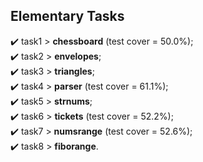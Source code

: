 ## Elementary Tasks
✔️ task1 > <b>chessboard</b> (test cover = 50.0%);<br>
✔️ task2 > <b>envelopes</b>;<br>
✔️ task3 > <b>triangles</b>;<br>
✔️ task4 > <b>parser</b> (test cover = 61.1%);<br>
✔️ task5 > <b>strnums</b>;<br>
✔️ task6 > <b>tickets</b> (test cover = 52.2%);<br>
✔️ task7 > <b>numsrange</b> (test cover = 52.6%);<br>
✔️ task8 > <b>fiborange</b>.